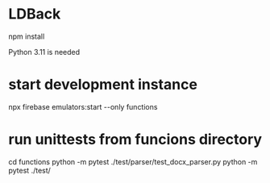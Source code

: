 # LDBack

npm install

Python 3.11 is needed

# start development instance

npx firebase emulators:start --only functions

# run unittests from funcions directory

cd functions
python -m pytest ./test/parser/test_docx_parser.py
python -m pytest ./test/

